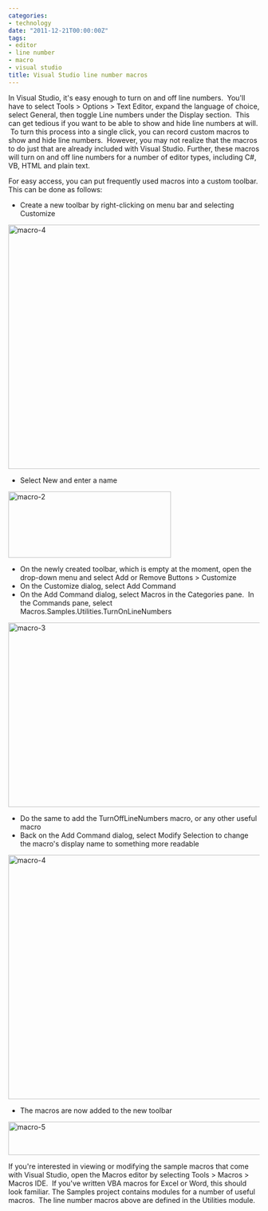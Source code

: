 ```yaml
---
categories:
- technology
date: "2011-12-21T00:00:00Z"
tags:
- editor
- line number
- macro
- visual studio
title: Visual Studio line number macros
---
```

In Visual Studio, it's easy enough to turn on and off line numbers.  You'll have to select Tools > Options > Text Editor, expand the language of choice, select General, then toggle Line numbers under the Display section.  This can get tedious if you want to be able to show and hide line numbers at will.  To turn this process into a single click, you can record custom macros to show and hide line numbers.  However, you may not realize that the macros to do just that are already included with Visual Studio. Further, these macros will turn on and off line numbers for a number of editor types, including C#, VB, HTML and plain text.

For easy access, you can put frequently used macros into a custom toolbar. This can be done as follows:


* Create a new toolbar by right-clicking on menu bar and selecting Customize

<img title="macro-4" src="http://yentran.isamonkey.org/gallery/images/macro-41.png" width="535" height="490" />

* Select New and enter a name

<img title="macro-2" src="http://yentran.isamonkey.org/gallery/images/macro-2.png" width="326" height="133" />

* On the newly created toolbar, which is empty at the moment, open the drop-down menu and select Add or Remove Buttons > Customize
* On the Customize dialog, select Add Command
* On the Add Command dialog, select Macros in the Categories pane.  In the Commands pane, select Macros.Samples.Utilities.TurnOnLineNumbers

<img title="macro-3" src="http://yentran.isamonkey.org/gallery/images/macro-3.png" width="585" height="370" />

* Do the same to add the TurnOffLineNumbers macro, or any other useful macro
* Back on the Add Command dialog, select Modify Selection to change the macro's display name to something more readable

<img title="macro-4" src="http://yentran.isamonkey.org/gallery/images/macro-41.png" width="535" height="490" />

* The macros are now added to the new toolbar

<img title="macro-5" src="http://yentran.isamonkey.org/gallery/images/macro-5.png" width="572" height="67" />

If you're interested in viewing or modifying the sample macros that come with Visual Studio, open the Macros editor by selecting Tools > Macros > Macros IDE.  If you've written VBA macros for Excel or Word, this should look familiar. The Samples project contains modules for a number of useful macros.  The line number macros above are defined in the Utilities module.
